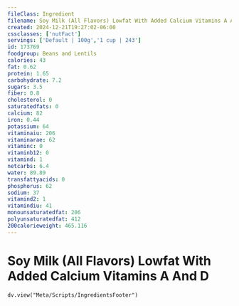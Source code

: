 ```yaml
---
fileClass: Ingredient
filename: Soy Milk (All Flavors) Lowfat With Added Calcium Vitamins A And D
created: 2024-12-21T19:27:02-06:00
cssclasses: ['nutFact']
servings: ['Default | 100g','1 cup | 243']
id: 173769
foodgroup: Beans and Lentils
calories: 43
fat: 0.62
protein: 1.65
carbohydrate: 7.2
sugars: 3.5
fiber: 0.8
cholesterol: 0
saturatedfats: 0
calcium: 82
iron: 0.44
potassium: 64
vitaminaiu: 206
vitaminarae: 62
vitaminc: 0
vitaminb12: 0
vitamind: 1
netcarbs: 6.4
water: 89.89
transfattyacids: 0
phosphorus: 62
sodium: 37
vitamind2: 1
vitamindiu: 41
monounsaturatedfat: 206
polyunsaturatedfat: 412
200calorieweight: 465.116
---
```


# Soy Milk (All Flavors) Lowfat With Added Calcium Vitamins A And D

```dataviewjs
dv.view("Meta/Scripts/IngredientsFooter")
```